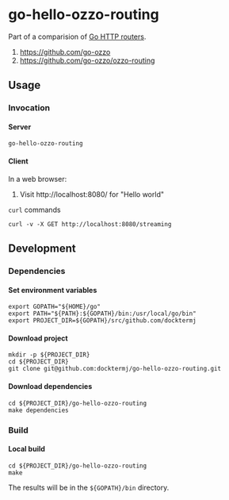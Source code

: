 # go-hello-ozzo-routing

Part of a comparision of [Go HTTP routers](https://github.com/avelino/awesome-go/blob/master/README.md#routers).

1. https://github.com/go-ozzo
1. https://github.com/go-ozzo/ozzo-routing

## Usage

### Invocation

#### Server

```console
go-hello-ozzo-routing
```

#### Client

In a web browser:

1. Visit http://localhost:8080/ for "Hello world"

`curl` commands

```console
curl -v -X GET http://localhost:8080/streaming
```

## Development

### Dependencies

#### Set environment variables

```console
export GOPATH="${HOME}/go"
export PATH="${PATH}:${GOPATH}/bin:/usr/local/go/bin"
export PROJECT_DIR=${GOPATH}/src/github.com/docktermj
```

#### Download project

```console
mkdir -p ${PROJECT_DIR}
cd ${PROJECT_DIR}
git clone git@github.com:docktermj/go-hello-ozzo-routing.git
```

#### Download dependencies

```console
cd ${PROJECT_DIR}/go-hello-ozzo-routing
make dependencies
```

### Build

#### Local build

```console
cd ${PROJECT_DIR}/go-hello-ozzo-routing
make
```

The results will be in the `${GOPATH}/bin` directory.

